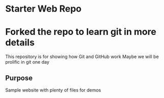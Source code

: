 # Starter Web Repo
# Forked the repo to learn git in more details
This repository is for showing how Git and GitHub work
Maybe we will be prolific in git one day
## Purpose

Sample website with plenty of files for demos
